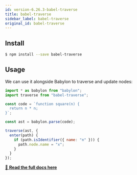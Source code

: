```yaml
---
id: version-6.26.3-babel-traverse
title: babel-traverse
sidebar_label: babel-traverse
original_id: babel-traverse
---
```


## Install

```sh
$ npm install --save babel-traverse
```

## Usage

We can use it alongside Babylon to traverse and update nodes:

```js
import * as babylon from "babylon";
import traverse from "babel-traverse";

const code = `function square(n) {
  return n * n;
}`;

const ast = babylon.parse(code);

traverse(ast, {
  enter(path) {
    if (path.isIdentifier({ name: "n" })) {
      path.node.name = "x";
    }
  }
});
```
[📖 **Read the full docs here**](https://github.com/thejameskyle/babel-handbook/blob/master/translations/en/plugin-handbook.md#babel-traverse)

